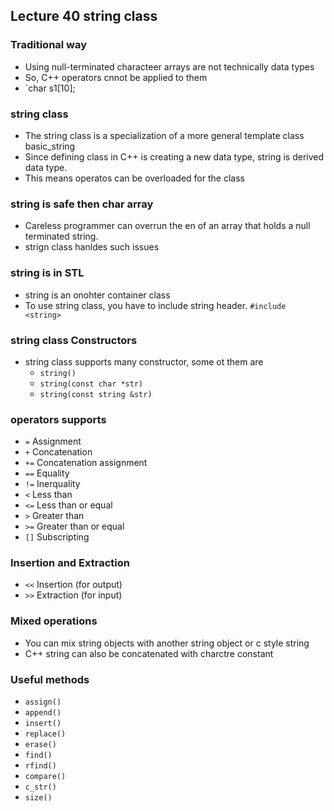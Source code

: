 ## Lecture 40 string class
### Traditional way
* Using null-terminated characteer arrays are not technically data types
* So, C++ operators cnnot be applied to them
* `char s1[10];
### string class
* The string class is a specialization of a more general template class basic_string
* Since defining class in C++ is creating a new data type, string is derived data type.
* This means operatos can be overloaded for the class
### string is safe then char array
* Careless programmer can overrun the en of an array that holds a null terminated string.
* strign class hanldes such issues
### string is in STL
* string is an onohter container class
* To use string class, you have to include string header. `#include <string>`
### string class Constructors
* string class supports many constructor, some ot them are
    * `string()`
    * `string(const char *str)`
    * `string(const string &str)`
### operators supports
* `=` Assignment
* `+` Concatenation
* `+=` Concatenation assignment
* `==` Equality
* `!=` Inerquality
* `<` Less than
* `<=` Less than or equal
* `>` Greater than
* `>=` Greater than or equal
* `[]` Subscripting
### Insertion and Extraction
* `<<` Insertion (for output)
* `>>` Extraction (for input)
### Mixed operations
* You can mix string objects with another string object or c style string
* C++ string can also be concatenated with charctre constant
### Useful methods
* `assign()`
* `append()`
* `insert()`
* `replace()`
* `erase()`
* `find()`
* `rfind()`
* `compare()`
* `c_str()`
* `size()`
